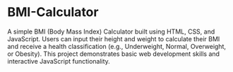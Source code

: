 # BMI-Calculator
A simple BMI (Body Mass Index) Calculator built using HTML, CSS, and JavaScript. Users can input their height and weight to calculate their BMI and receive a health classification (e.g., Underweight, Normal, Overweight, or Obesity). This project demonstrates basic web development skills and interactive JavaScript functionality.
